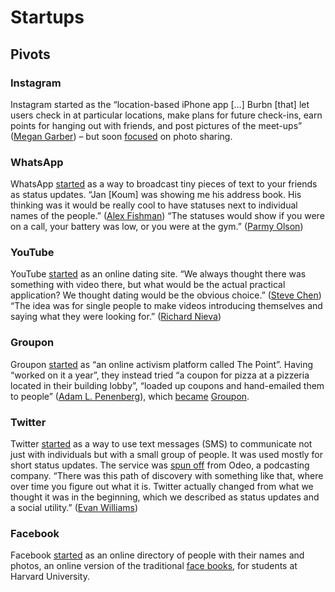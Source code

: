 # Startups

## Pivots

### Instagram

Instagram started as the “location-based iPhone app […] Burbn [that] let users check in at particular locations, make plans for future check-ins, earn points for hanging out with friends, and post pictures of the meet-ups” ([Megan Garber](https://www.theatlantic.com/technology/archive/2014/07/instagram-used-to-be-called-brbn/373815/)) – but soon [focused](https://web.archive.org/web/20101012055741/http://www.instagr.am/) on photo sharing.

### WhatsApp

WhatsApp [started](https://web.archive.org/web/20090914114259/http://www.whatsapp.com/) as a way to broadcast tiny pieces of text to your friends as status updates. “Jan [Koum] was showing me his address book. His thinking was it would be really cool to have statuses next to individual names of the people.” ([Alex Fishman](https://www.forbes.com/sites/parmyolson/2014/02/19/exclusive-inside-story-how-jan-koum-built-whatsapp-into-facebooks-new-19-billion-baby)) “The statuses would show if you were on a call, your battery was low, or you were at the gym.” ([Parmy Olson](https://www.forbes.com/sites/parmyolson/2014/02/19/exclusive-inside-story-how-jan-koum-built-whatsapp-into-facebooks-new-19-billion-baby))

### YouTube

YouTube [started](https://web.archive.org/web/20050428014715/http://www.youtube.com/) as an online dating site. “We always thought there was something with video there, but what would be the actual practical application? We thought dating would be the obvious choice.” ([Steve Chen](https://www.cnet.com/news/youtube-started-as-an-online-dating-site/)) “The idea was for single people to make videos introducing themselves and saying what they were looking for.” ([Richard Nieva](https://www.cnet.com/news/youtube-started-as-an-online-dating-site/))

### Groupon

Groupon [started](https://web.archive.org/web/20081120190241/http://www.thepoint.com/) as “an online activism platform called The Point”. Having “worked on it a year”, they instead tried “a coupon for pizza at a pizzeria located in their building lobby”, “loaded up coupons and hand-emailed them to people” ([Adam L. Penenberg](https://www.fastcompany.com/1778706/eric-ries-lean-startup-machine)), which [became](https://web.archive.org/web/20090706213736/http://groupon.thepoint.com/) [Groupon](https://web.archive.org/web/20101126025438/http://www.groupon.com/boston/).

### Twitter

Twitter [started](https://web.archive.org/web/20060930214639/http://www.twitter.com/) as a way to use text messages (SMS) to communicate not just with individuals but with a small group of people. It was used mostly for short status updates. The service was [spun off](https://web.archive.org/web/20060802094251/http://www.twttr.com/) from Odeo, a podcasting company. “There was this path of discovery with something like that, where over time you figure out what it is. Twitter actually changed from what we thought it was in the beginning, which we described as status updates and a social utility.” ([Evan Williams](https://www.inc.com/issie-lapowsky/ev-williams-twitter-early-years.html))

### Facebook

Facebook [started](https://web.archive.org/web/20040212031928/http://www.thefacebook.com/) as an online directory of people with their names and photos, an online version of the traditional [face books](https://en.wikipedia.org/wiki/Face_book), for students at Harvard University.
